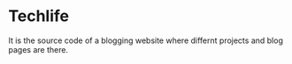 # Techlife
It is the source code of a blogging website where differnt projects and blog pages are there. 
